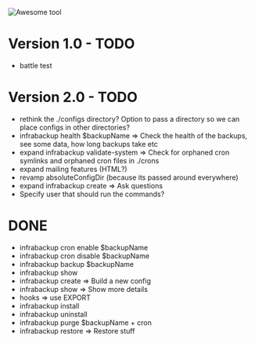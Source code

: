 ![Awesome tool](https://img.shields.io/badge/awesome-tool-green)

# Version 1.0 - TODO

- battle test

# Version 2.0 - TODO
- rethink the ./configs directory? Option to pass a directory so we can place configs in other directories?
- infrabackup health $backupName => Check the health of the backups, see some data, how long backups take etc
- expand infrabackup validate-system => Check for orphaned cron symlinks and orphaned cron files in ./crons
- expand mailing features (HTML?)
- revamp absoluteConfigDir (because its passed around everywhere)
- expand infrabackup create => Ask questions
- Specify user that should run the commands?

# DONE

- infrabackup cron enable $backupName
- infrabackup cron disable $backupName
- infrabackup backup $backupName
- infrabackup show
- infrabackup create => Build a new config
- infrabackup show => Show more details
- hooks => use EXPORT
- infrabackup install
- infrabackup uninstall
- infrabackup purge $backupName + cron
- infrabackup restore => Restore stuff
